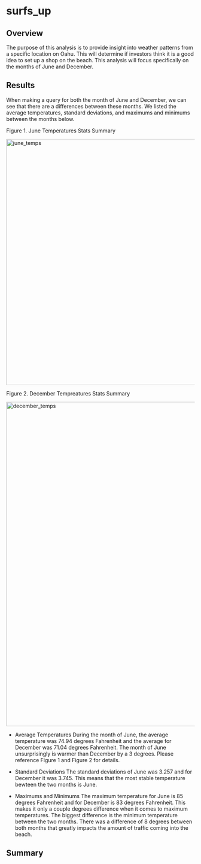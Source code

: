 # surfs_up
## Overview
The purpose of this analysis is to provide insight into weather patterns from a specific location on Oahu. This will determine if investors think it is a good idea to set up a shop on the beach. This analysis will focus specifically on the months of June and December. 

## Results
<!-- Results: Provide a bulleted list with three major points from the two analysis deliverables. Use images as support where needed. There is a bulleted list that addresses the three key differences in weather between June and December. (6 pt)
 --> 
 When making a query for both the month of June and December, we can see that there are a differences between these months. We listed the average temperatures, standard deviations, and maximums and minimums between the months below. 

Figure 1. June Temperatures Stats Summary

<img width="657" alt="june_temps" src="https://user-images.githubusercontent.com/65638310/154811497-b91a1938-8d7e-412a-9c00-e418bdb063c1.png">

Figure 2. December Tempreatures Stats Summary

<img width="866" alt="december_temps" src="https://user-images.githubusercontent.com/65638310/154811550-40491efc-e30b-4114-a8b2-cb4f9ff68659.png">


* Average Temperatures
  During the month of June, the average temperature was 74.94 degrees Fahrenheit and the average for December was 71.04 degrees Fahrenheit. The month of June unsurprisingly is warmer than December by a 3 degrees. Please reference Figure 1 and Figure 2 for details. 
  
  
* Standard Deviations
The standard deviations of June was 3.257 and for December it was 3.745. This means that the most stable temperature bewteen the two months is June. 

* Maximums and Minimums
The maximum temperature for June is 85 degrees Fahrenheit and for December is 83 degrees Fahrenheit. This makes it only a couple degrees difference when it comes to maximum temperatures. The biggest difference is the minimum temperature between the two months. There was a difference of 8 degrees between both months that greatly impacts the amount of traffic coming into the beach. 


## Summary 
<!--  Provide a high-level summary of the results and two additional queries that you would perform to gather more weather data for June and December. There is a high-level summary of the results and there are two additional queries to perform to gather more weather data for June and December--> 
